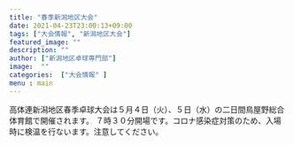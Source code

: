 ```yaml
---
title: "春季新潟地区大会"
date: 2021-04-23T23:00:13+09:00
tags: ["大会情報", "新潟地区大会"]
featured_image: ""
description: ""
author: ["新潟地区卓球専門部"]
image:  ""
categories:  ["大会情報" ]
menu : main
---
```

高体連新潟地区春季卓球大会は５月４日（火）、５日（水）の二日間鳥屋野総合体育館で開催されます。
７時３０分開場です。コロナ感染症対策のため、入場時に検温を行ないます。注意してください。
